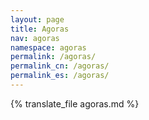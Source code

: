 ```yaml
---
layout: page
title: Agoras
nav: agoras
namespace: agoras
permalink: /agoras/
permalink_cn: /agoras/
permalink_es: /agoras/
---
```


{% translate_file agoras.md %}